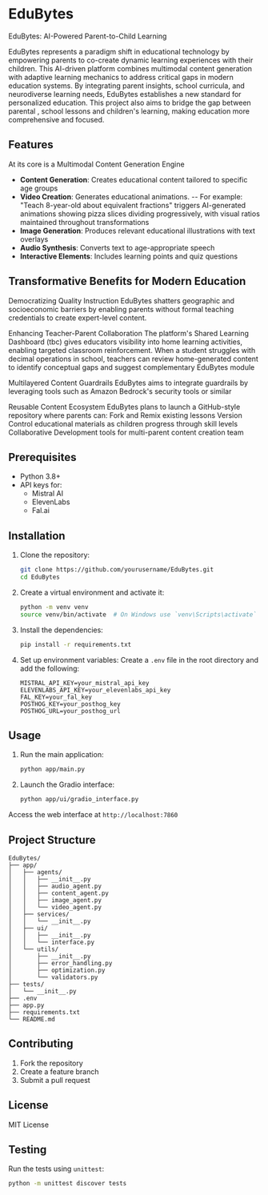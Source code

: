 # EduBytes
EduBytes: AI-Powered Parent-to-Child Learning

EduBytes represents a paradigm shift in educational technology by empowering parents to co-create dynamic learning experiences with their children. 
This AI-driven platform combines multimodal content generation with adaptive learning mechanics to address critical gaps in modern education systems. 
By integrating parent insights, school curricula, and neurodiverse learning needs, EduBytes establishes a new standard for personalized education. 
This project also aims to bridge the gap between parental , school lessons and children's learning, making education more comprehensive and focused.

## Features
At its core is a Multimodal Content Generation Engine

- **Content Generation**: Creates educational content tailored to specific age groups
- **Video Creation**: Generates educational animations.
  -- For example: "Teach 8-year-old about equivalent fractions" triggers AI-generated animations showing pizza slices dividing progressively, with visual ratios maintained throughout transformations
- **Image Generation**: Produces relevant educational illustrations with text overlays
- **Audio Synthesis**: Converts text to age-appropriate speech
- **Interactive Elements**: Includes learning points and quiz questions

## Transformative Benefits for Modern Education
Democratizing Quality Instruction
EduBytes shatters geographic and socioeconomic barriers by enabling parents without formal teaching credentials to create expert-level content. 

Enhancing Teacher-Parent Collaboration
The platform's Shared Learning Dashboard (tbc) gives educators visibility into home learning activities, enabling targeted classroom reinforcement. 
When a student struggles with decimal operations in school, teachers can review home-generated content to identify conceptual gaps and suggest complementary EduBytes module

Multilayered Content Guardrails
EduBytes aims to integrate guardrails by leveraging tools such as Amazon Bedrock's security tools or similar 

Reusable Content Ecosystem
EduBytes plans to launch a GitHub-style repository where parents can:
Fork and Remix existing lessons 
Version Control educational materials as children progress through skill levels
Collaborative Development tools for multi-parent content creation team

## Prerequisites

- Python 3.8+
- API keys for:
  - Mistral AI
  - ElevenLabs
  - Fal.ai  

## Installation

1. Clone the repository:
    ```sh
    git clone https://github.com/yourusername/EduBytes.git
    cd EduBytes
    ```

2. Create a virtual environment and activate it:
    ```sh
    python -m venv venv
    source venv/bin/activate  # On Windows use `venv\Scripts\activate`
    ```

3. Install the dependencies:
    ```sh
    pip install -r requirements.txt
    ```

4. Set up environment variables:
    Create a `.env` file in the root directory and add the following:
    ```env
    MISTRAL_API_KEY=your_mistral_api_key
    ELEVENLABS_API_KEY=your_elevenlabs_api_key
    FAL_KEY=your_fal_key    
    POSTHOG_KEY=your_posthog_key
    POSTHOG_URL=your_posthog_url
    ```

## Usage

1. Run the main application:
    ```sh
    python app/main.py
    ```

2. Launch the Gradio interface:
    ```sh
    python app/ui/gradio_interface.py
    ```

Access the web interface at `http://localhost:7860`

## Project Structure

```
EduBytes/
├── app/
│   ├── agents/
│   │   ├── __init__.py
│   │   ├── audio_agent.py
│   │   ├── content_agent.py
│   │   ├── image_agent.py
│   │   └── video_agent.py
│   ├── services/
│   │   └── __init__.py
│   ├── ui/
│   │   ├── __init__.py
│   │   └── interface.py
│   └── utils/
│       ├── __init__.py
│       ├── error_handling.py
│       ├── optimization.py
│       └── validators.py
├── tests/
│   └── __init__.py
├── .env
├── app.py
├── requirements.txt
└── README.md
```

## Contributing

1. Fork the repository
2. Create a feature branch
3. Submit a pull request

## License

MIT License

## Testing

Run the tests using `unittest`:
```sh
python -m unittest discover tests
```
